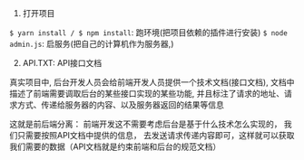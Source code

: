 1. 打开项目

`$ yarn install / $ npm install`: 跑环境(把项目依赖的插件进行安装)
`$ node admin.js`: 启服务(把自己的计算机作为服务器,)

2. API.TXT: API接口文档

真实项目中, 后台开发人员会给前端开发人员提供一个技术文档(接口文档), 文档中描述了前端需要调取后台的某些接口实现的某些功能, 并且标注了请求的地址、请求方式、传递给服务器的内容、以及服务器返回的结果等信息

这就是前后端分离： 前端开发这不需要考虑后台是基于什么技术怎么实现的， 我们只需要按照API文档中提供的信息， 去发送请求传递内容即可，这样就可以获取我们需要的数据（API文档就是约束前端和后台的规范文档）

